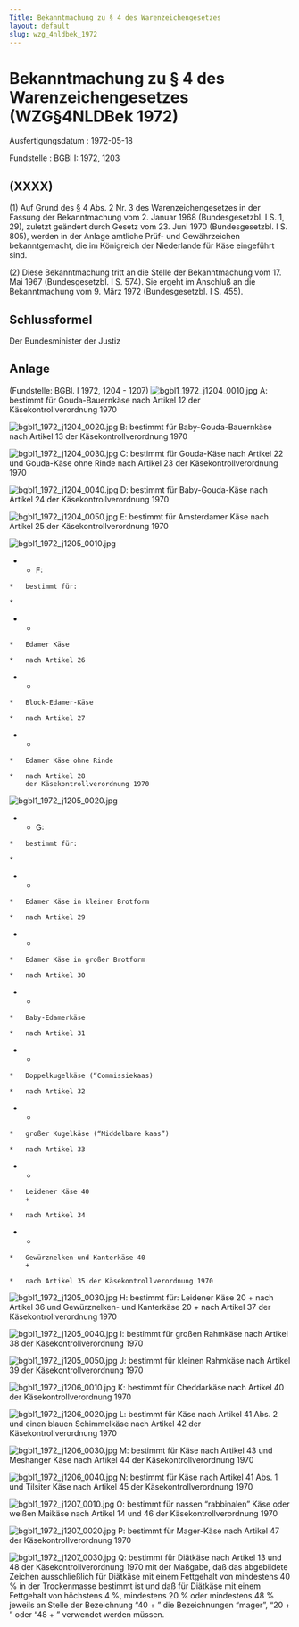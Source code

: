 ```yaml
---
Title: Bekanntmachung zu § 4 des Warenzeichengesetzes
layout: default
slug: wzg_4nldbek_1972
---
```


# Bekanntmachung zu § 4 des Warenzeichengesetzes (WZG§4NLDBek 1972)

Ausfertigungsdatum
:   1972-05-18

Fundstelle
:   BGBl I: 1972, 1203



## (XXXX)

(1) Auf Grund des § 4 Abs. 2 Nr. 3 des Warenzeichengesetzes in der
Fassung der Bekanntmachung vom 2. Januar 1968 (Bundesgesetzbl. I S. 1,
29), zuletzt geändert durch Gesetz vom 23. Juni 1970 (Bundesgesetzbl.
I S. 805), werden in der Anlage amtliche Prüf- und Gewährzeichen
bekanntgemacht, die im Königreich der Niederlande für Käse eingeführt
sind.

(2)
Diese Bekanntmachung tritt an die Stelle der Bekanntmachung vom 17.
Mai 1967 (Bundesgesetzbl. I S. 574).              Sie ergeht im
Anschluß an die Bekanntmachung vom 9. März 1972 (Bundesgesetzbl. I S.
455).


## Schlussformel

Der Bundesminister der Justiz


## Anlage

(Fundstelle: BGBl. I 1972, 1204 - 1207)
![bgbl1_1972_j1204_0010.jpg](bgbl1_1972_j1204_0010.jpg)
A:  bestimmt für Gouda-Bauernkäse nach Artikel 12 der
    Käsekontrollverordnung 1970



![bgbl1_1972_j1204_0020.jpg](bgbl1_1972_j1204_0020.jpg)
B:  bestimmt für Baby-Gouda-Bauernkäse nach Artikel 13 der
    Käsekontrollverordnung 1970



![bgbl1_1972_j1204_0030.jpg](bgbl1_1972_j1204_0030.jpg)
C:  bestimmt für Gouda-Käse nach Artikel 22 und Gouda-Käse ohne Rinde nach
    Artikel 23 der Käsekontrollverordnung 1970



![bgbl1_1972_j1204_0040.jpg](bgbl1_1972_j1204_0040.jpg)
D:  bestimmt für Baby-Gouda-Käse nach Artikel 24 der
    Käsekontrollverordnung 1970



![bgbl1_1972_j1204_0050.jpg](bgbl1_1972_j1204_0050.jpg)
E:  bestimmt für Amsterdamer Käse nach Artikel 25 der
    Käsekontrollverordnung 1970



![bgbl1_1972_j1205_0010.jpg](bgbl1_1972_j1205_0010.jpg)
*    *   F:

    *   bestimmt für:

    *

*    *
    *   Edamer Käse

    *   nach Artikel 26


*    *
    *   Block-Edamer-Käse

    *   nach Artikel 27


*    *
    *   Edamer Käse ohne Rinde

    *   nach Artikel 28
        der Käsekontrollverordnung 1970



![bgbl1_1972_j1205_0020.jpg](bgbl1_1972_j1205_0020.jpg)
*    *   G:

    *   bestimmt für:

    *

*    *
    *   Edamer Käse in kleiner Brotform

    *   nach Artikel 29


*    *
    *   Edamer Käse in großer Brotform

    *   nach Artikel 30


*    *
    *   Baby-Edamerkäse

    *   nach Artikel 31


*    *
    *   Doppelkugelkäse (“Commissiekaas)

    *   nach Artikel 32


*    *
    *   großer Kugelkäse (“Middelbare kaas”)

    *   nach Artikel 33


*    *
    *   Leidener Käse 40
        +

    *   nach Artikel 34


*    *
    *   Gewürznelken-und Kanterkäse 40
        +

    *   nach Artikel 35 der Käsekontrollverordnung 1970



![bgbl1_1972_j1205_0030.jpg](bgbl1_1972_j1205_0030.jpg)
H:  bestimmt für: Leidener Käse 20
    +                    nach Artikel 36 und Gewürznelken- und Kanterkäse
    20
    +                    nach Artikel 37 der Käsekontrollverordnung 1970



![bgbl1_1972_j1205_0040.jpg](bgbl1_1972_j1205_0040.jpg)
I:  bestimmt für großen Rahmkäse nach Artikel 38 der
    Käsekontrollverordnung 1970



![bgbl1_1972_j1205_0050.jpg](bgbl1_1972_j1205_0050.jpg)
J:  bestimmt für kleinen Rahmkäse nach Artikel 39 der
    Käsekontrollverordnung 1970



![bgbl1_1972_j1206_0010.jpg](bgbl1_1972_j1206_0010.jpg)
K:  bestimmt für Cheddarkäse nach Artikel 40 der Käsekontrollverordnung
    1970



![bgbl1_1972_j1206_0020.jpg](bgbl1_1972_j1206_0020.jpg)
L:  bestimmt für Käse nach Artikel 41 Abs. 2 und einen blauen Schimmelkäse
    nach Artikel 42 der Käsekontrollverordnung 1970



![bgbl1_1972_j1206_0030.jpg](bgbl1_1972_j1206_0030.jpg)
M:  bestimmt für Käse nach Artikel 43 und Meshanger Käse nach Artikel 44
    der Käsekontrollverordnung 1970



![bgbl1_1972_j1206_0040.jpg](bgbl1_1972_j1206_0040.jpg)
N:  bestimmt für Käse nach Artikel 41 Abs. 1 und Tilsiter Käse nach
    Artikel 45 der Käsekontrollverordnung 1970



![bgbl1_1972_j1207_0010.jpg](bgbl1_1972_j1207_0010.jpg)
O:  bestimmt für nassen “rabbinalen” Käse oder weißen Maikäse nach Artikel
    14 und 46 der Käsekontrollverordnung 1970



![bgbl1_1972_j1207_0020.jpg](bgbl1_1972_j1207_0020.jpg)
P:  bestimmt für Mager-Käse nach Artikel 47 der Käsekontrollverordnung
    1970



![bgbl1_1972_j1207_0030.jpg](bgbl1_1972_j1207_0030.jpg)
Q:  bestimmt für Diätkäse nach Artikel 13 und 48 der
    Käsekontrollverordnung 1970 mit der Maßgabe, daß das abgebildete
    Zeichen ausschließlich für Diätkäse mit einem Fettgehalt von
    mindestens 40 % in der Trockenmasse bestimmt ist und daß für Diätkäse
    mit einem Fettgehalt von höchstens 4 %, mindestens 20 % oder
    mindestens 48 % jeweils an Stelle der Bezeichnung “40
    +                   ” die Bezeichnungen “mager”, “20
    +                   ” oder “48
    +                   ” verwendet werden müssen.




